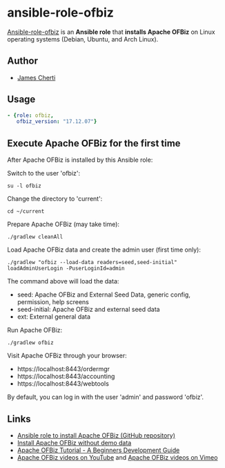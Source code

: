 # ansible-role-ofbiz
[Ansible-role-ofbiz](https://github.com/jamescherti/ansible-role-ofbiz) is an **Ansible role** that **installs Apache OFBiz** on Linux operating systems (Debian, Ubuntu, and Arch Linux).

## Author
- [James Cherti](https://www.jamescherti.com)

## Usage

```yaml
- {role: ofbiz,
   ofbiz_version: "17.12.07"}
```

## Execute Apache OFBiz for the first time

After Apache OFBiz is installed by this Ansible role:

Switch to the user 'ofbiz':
```shell
su -l ofbiz
```

Change the directory to 'current':
```shell
cd ~/current
```

Prepare Apache OFBiz (may take time):
```shell
./gradlew cleanAll
```

Load Apache OFBiz data and create the admin user (first time only):
```shell
./gradlew "ofbiz --load-data readers=seed,seed-initial" loadAdminUserLogin -PuserLoginId=admin
```

The command above will load the data:
- seed: Apache OFBiz and External Seed Data, generic config, permission, help screens
- seed-initial: Apache OFBiz and external seed data
- ext: External general data

Run Apache OFBiz:
```shell
./gradlew ofbiz
```

Visit Apache OFBiz through your browser:
- https://localhost:8443/ordermgr
- https://localhost:8443/accounting
- https://localhost:8443/webtools

By default, you can log in with the user 'admin' and password 'ofbiz'.

## Links
- [Ansible role to install Apache OFBiz (GitHub repository)](https://github.com/jamescherti/ansible-role-ofbiz)
- [Install Apache OFBiz without demo data](https://cwiki.apache.org/confluence/display/OFBIZ/How+to+Install+OFBiz+without+the+Demo+Data)
- [Apache OFBiz Tutorial - A Beginners Development Guide](https://cwiki.apache.org/confluence/display/OFBIZ/OFBiz+Tutorial+-+A+Beginners+Development+Guide)
- [Apache OFBiz videos on YouTube](https://www.youtube.com/user/ofbiz) and [Apache OFBiz videos on Vimeo](https://vimeo.com/user2598348/videos/)

